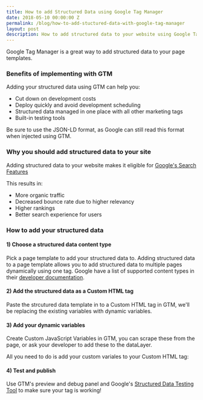```yaml
---
title: How to add Structured Data using Google Tag Manager
date: 2018-05-10 00:00:00 Z
permalink: /blog/how-to-add-stuctured-data-with-google-tag-manager
layout: post
description: How to add structured data to your website using Google Tag Manager.
---
```


Google Tag Manager is a great way to add structured data to your page templates. 

<amp-img src="/assets/images/structured-data.jpg" height="343" width="1325" layout="responsive"></amp-img>

### Benefits of implementing with GTM

Adding your structured data using GTM can help you:

- Cut down on development costs
- Deploy quickly and avoid development scheduling
- Structured data managed in one place with all other marketing tags
- Built-in testing tools

Be sure to use the JSON-LD format, as Google can still read this format when injected using GTM.

### Why you should add structured data to your site

Adding structured data to your website makes it eligible for [Google's Search Features](https://developers.google.com/search/docs/guides/search-features "Search Features")

This results in:

- More organic traffic
- Decreased bounce rate due to higher relevancy
- Higher rankings
- Better search experience for users

### How to add your structured data

#### 1) Choose a structured data content type

Pick a page template to add your structured data to. Adding structured data to a page template allows you to add structured data to multiple pages dynamically using one tag. Google have a list of supported content types in their [developer documentation](https://developers.google.com/search/docs/data-types/article).

#### 2) Add the structured data as a Custom HTML tag

Paste the strcutured data template in to a Custom HTML tag in GTM, we'll be replacing the existing variables with dynamic variables.

#### 3) Add your dynamic variables

Create Custom JavaScript Variables in GTM, you can scrape these from the page, or ask your developer to add these to the dataLayer.

All you need to do is add your custom variales to your Custom HTML tag:

<amp-img src="/assets/images/custom-variables.jpg" height="308" width="634" layout="responsive"></amp-img>

#### 4) Test and publish

Use GTM's preview and debug panel and Google's [Structured Data Testing Tool](https://search.google.com/structured-data/testing-tool) to make sure your tag is working!
